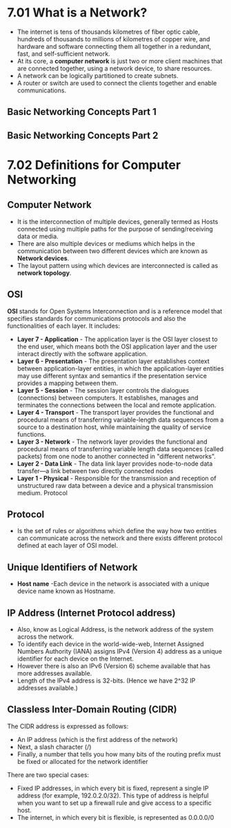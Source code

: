 # 7.01 What is a Network?
* The internet is tens of thousands kilometres of fiber optic cable, hundreds of thousands to millions of kilometres of copper wire, and hardware and software connecting them all together in a redundant, fast, and self-sufficient network.
* At its core, a **computer network** is just two or more client machines that are connected together, using a network device, to share resources.
* A network can be logically partitioned to create subnets.
* A router or switch are used to connect the clients together and enable communications.
## Basic Networking Concepts Part 1
## Basic Networking Concepts Part 2

# 7.02 Definitions for Computer Networking
## Computer Network
* It is the interconnection of multiple devices, generally termed as Hosts connected using multiple paths for the purpose of sending/receiving data or media.
* There are also multiple devices or mediums which helps in the communication between two different devices which are known as **Network devices**.
* The layout pattern using which devices are interconnected is called as **network topology**.

## OSI
**OSI** stands for Open Systems Interconnection and is a reference model that specifies standards for communications protocols and also the functionalities of each layer.
It includes:
  * **Layer 7 - Application** - The application layer is the OSI layer closest to the end user, which means both the OSI application layer and the user interact directly with the software application.
  * **Layer 6 - Presentation** - The presentation layer establishes context between application-layer entities, in which the application-layer entities may use different syntax and semantics if the presentation service provides a mapping between them.
  * **Layer 5 - Session** -
The session layer controls the dialogues (connections) between computers. It establishes, manages and terminates the connections between the local and remote application.
  * **Layer 4 - Transport** -
The transport layer provides the functional and procedural means of transferring variable-length data sequences from a source to a destination host, while maintaining the quality of service functions.
  * **Layer 3 - Network** -
The network layer provides the functional and procedural means of transferring variable length data sequences (called packets) from one node to another connected in "different networks".
  * **Layer 2 - Data Link** -
The data link layer provides node-to-node data transfer—a link between two directly connected nodes
  * **Layer 1 - Physical** -
Responsible for the transmission and reception of unstructured raw data between a device and a physical transmission medium.
Protocol
## Protocol
* Is the set of rules or algorithms which define the way how two entities can communicate across the network and there exists different protocol defined at each layer of OSI model.

## Unique Identifiers of Network
* **Host name** -Each device in the network is associated with a unique device name known as Hostname.

## IP Address (Internet Protocol address)
* Also, know as Logical Address, is the network address of the system across the network.
* To identify each device in the world-wide-web, Internet Assigned Numbers Authority (IANA) assigns IPv4 (Version 4) address as a unique identifier for each device on the Internet.
* However there is also an IPv6 (Version 6) scheme available that has more addresses available.
* Length of the IPv4 address is 32-bits. (Hence we have 2^32 IP addresses available.)

## Classless Inter-Domain Routing (CIDR)

The CIDR address is expressed as follows:

* An IP address (which is the first address of the network)
* Next, a slash character (/)
* Finally, a number that tells you how many bits of the routing prefix must be fixed or allocated for the network identifier

There are two special cases:

* Fixed IP addresses, in which every bit is fixed, represent a single IP address (for example, 192.0.2.0/32). This type of address is helpful when you want to set up a firewall rule and give access to a specific host.
* The internet, in which every bit is flexible, is represented as 0.0.0.0/0
